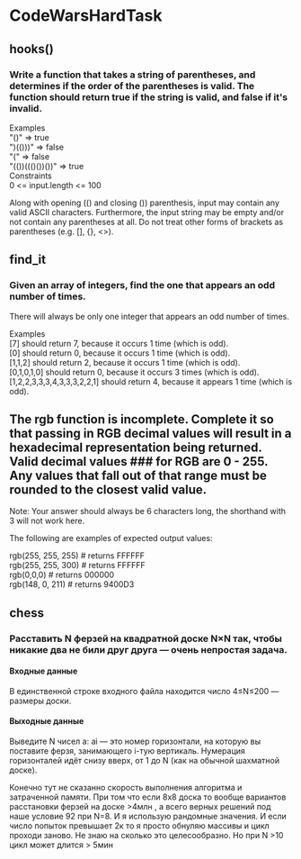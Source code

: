 # CodeWarsHardTask


## hooks()
### Write a function that takes a string of parentheses, and determines if the order of the parentheses is valid. The function should return true if the string is valid, and false if it's invalid.

  Examples  
  "()"              =>  true  
  ")(()))"          =>  false  
  "("               =>  false  
  "(())((()())())"  =>  true  
Constraints  
  0 <= input.length <= 100  

Along with opening (() and closing ()) parenthesis, input may contain any valid ASCII characters. Furthermore, the input string may be empty and/or not contain any parentheses at all. Do not treat other forms of brackets as parentheses (e.g. [], {}, <>).  


## find_it
### Given an array of integers, find the one that appears an odd number of times.

There will always be only one integer that appears an odd number of times.

Examples  
[7] should return 7, because it occurs 1 time (which is odd).  
[0] should return 0, because it occurs 1 time (which is odd).  
[1,1,2] should return 2, because it occurs 1 time (which is odd).  
[0,1,0,1,0] should return 0, because it occurs 3 times (which is odd).  
[1,2,2,3,3,3,4,3,3,3,2,2,1] should return 4, because it appears 1 time (which is odd).  

## The rgb function is incomplete. Complete it so that passing in RGB decimal values will result in a hexadecimal representation being returned. Valid decimal values ### for RGB are 0 - 255. Any values that fall out of that range must be rounded to the closest valid value.  

Note: Your answer should always be 6 characters long, the shorthand with 3 will not work here.  

The following are examples of expected output values:  

rgb(255, 255, 255) # returns FFFFFF  
rgb(255, 255, 300) # returns FFFFFF  
rgb(0,0,0) # returns 000000  
rgb(148, 0, 211) # returns 9400D3  


## chess 
### Расставить N ферзей на квадратной доске N×N так, чтобы никакие два не били друг друга — очень непростая задача.

#### Входные данные
В единственной строке входного файла находится число 4≤N≤200 — размеры доски.

#### Выходные данные
Выведите N чисел a: ai — это номер горизонтали, на которую вы поставите ферзя, занимающего i-тую вертикаль. Нумерация горизонталей идёт снизу вверх, от 1 до N (как на обычной шахматной доске).

Конечно тут не сказанно скорость выполнения алгоритма и затраченной памяти. При том что если 8х8 доска то вообще вариантов расстановки ферзей на доске >4млн , а всего верных решений под наше условие 92 при N=8. И я использую рандомные значения. И если число попыток превышает 2к то я просто обнуляю массивы и цикл проходи заново. Не знаю на сколько это целесообразно. Но при N >10 цикл может длится > 5мин 
